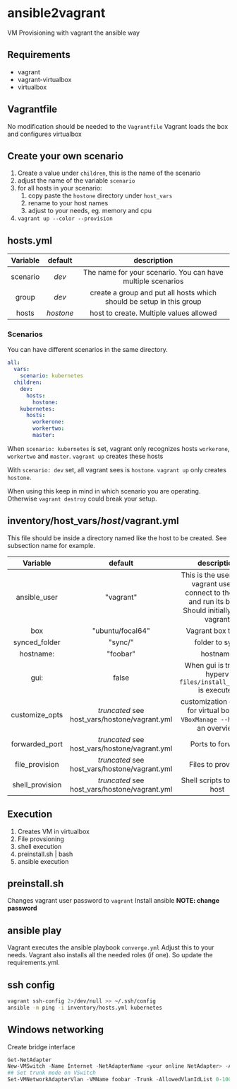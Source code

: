 # ansible2vagrant

VM Provisioning with vagrant the ansible way

## Requirements

* vagrant
* vagrant-virtualbox
* virtualbox

## Vagrantfile

No modification should be needed to the `Vagrantfile`
Vagrant loads the box and configures virtualbox

## Create your own scenario

1. Create a value under `children`, this is the name of the scenario
2. adjust the name of the variable `scenario`
3. for all hosts in your scenario:
    1. copy paste the `hostone` directory under `host_vars`
    2. rename to your host names
    3. adjust to your needs, eg. memory and cpu
4. `vagrant up --color --provision` 

## hosts.yml

| Variable | default | description |
|:---:|:---:|:---:|
| scenario | *dev* | The name for your scenario. You can have multiple scenarios |
| group | *dev* | create a group and put all hosts which should be setup in this group |
| hosts | *hostone* | host to create. Multiple values allowed |

### Scenarios

You can have different scenarios in the same directory.

```yaml
all:
  vars:
    scenario: kubernetes
  children:
    dev:
      hosts:
        hostone:
    kubernetes:
      hosts:
        workerone:
        workertwo:
        master:
```

When `scenario: kubernetes` is set,
vagrant only recognizes hosts `workerone`, `workertwo` and `master`.
`vagrant up` creates these hosts

With `scenario: dev` set, all vagrant sees is `hostone`.
`vagrant up` only creates `hostone`.

When using this keep in mind in which scenario you are operating.
Otherwise `vagrant destroy` could break your setup.

## inventory/host_vars/*host*/vagrant.yml

This file should be inside a directory named like the host to be created.
See subsection name for example.

| Variable | default | description |
|:---:|:---:|:---:|
| ansible_user | "vagrant" | This is the user which vagrant uses to connect to the host and run its blobs. Should initially set to vagrant |
| box | "ubuntu/focal64" | Vagrant box to use |
| synced_folder | "sync/" | folder to sync |
| hostname: | "foobar" | hostname |
| gui: | false | When gui is true for hyperv `files/install_xrdp.sh` is executed |
| customize_opts | *truncated* see host_vars/hostone/vagrant.yml | customization options for virtual box see `VBoxManage --help` for an overview |
| forwarded_port | *truncated* see host_vars/hostone/vagrant.yml | Ports to forward |
| file_provision | *truncated* see host_vars/hostone/vagrant.yml | Files to provision |
| shell_provision | *truncated* see host_vars/hostone/vagrant.yml | Shell scripts to run on host |

## Execution

1. Creates VM in virtualbox
2. File provsioning
5. shell execution
3. preinstall.sh | bash
4. ansible execution

## preinstall.sh

Changes vagrant user password to `vagrant`
Install ansible
**NOTE: change password**

## ansible play

Vagrant executes the ansible playbook `converge.yml`
Adjust this to your needs.
Vagrant also installs all the needed roles (if one).
So update the requirements.yml.

## ssh config

```bash
vagrant ssh-config 2>/dev/null >> ~/.ssh/config
ansible -m ping -i inventory/hosts.yml kubernetes
```

## Windows networking

Create bridge interface

```powershell
Get-NetAdapter
New-VMSwitch -Name Internet -NetAdapterName <your online NetAdapter> -AllowManagementOS $true
## Set trunk mode on VSwitch
Set-VMNetworkAdapterVlan -VMName foobar -Trunk -AllowedVlanIdList 0-100 -NativeVlanId 0
```

